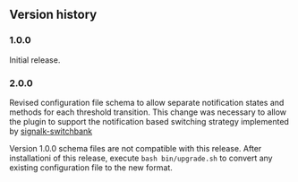 ## Version history

### 1.0.0

Initial release.

### 2.0.0

Revised configuration file schema to allow separate notification states and
methods for each threshold transition.
This change was necessary to allow the plugin to support the notification
based switching strategy implemented by
[signalk-switchbank](https://github.com/preeve9534/signalk-switchbank)

Version 1.0.0 schema files are not compatible with this release.
After installationi of this release, execute `bash bin/upgrade.sh` to
convert any existing configuration file to the new format. 

